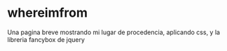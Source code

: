 # whereimfrom
Una pagina breve mostrando mi lugar de procedencia, aplicando css, y la libreria fancybox de jquery
